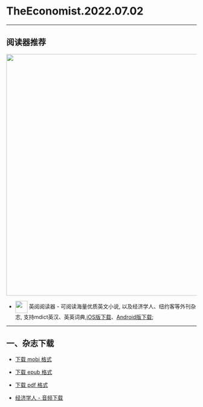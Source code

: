 # TheEconomist.2022.07.02
--------------
## 阅读器推荐
<a href="https://ereader.link/?utm_source=github&utm_medium=github&utm_campaign=github" target="_blank">
<img src="https://pic2.zhimg.com/v2-2158f25799daf1cc82b8c88286d58709_1440w.jpg" width="640px"/>
</a>

* <img align="center" src="https://ereader.link/images/ereader.png" width="32px" /> 英阅阅读器 - 可阅读海量优质英文小说, 以及经济学人、纽约客等外刊杂志, 支持mdict英汉、英英词典,[iOS版下载](https://apps.apple.com/cn/app/ereader-%E8%8B%B1%E9%98%85%E9%98%85%E8%AF%BB%E5%99%A8/id1558805880)、[Android版下载](https://ereader.link/apps/EReader-For-Android.apk);

---------------------
## 一、杂志下载
* [下载 mobi 格式](https://raw.githubusercontent.com/hehonghui/awesome-english-ebooks/master/01_economist/te_2022.07.02/TheEconomist.2022.07.02.mobi) 
* [下载 epub 格式](https://raw.githubusercontent.com/hehonghui/awesome-english-ebooks/master/01_economist/te_2022.07.02/TheEconomist.2022.07.02.epub)
* [下载 pdf 格式](https://raw.githubusercontent.com/hehonghui/awesome-english-ebooks/master/01_economist/te_2022.07.02/TheEconomist.2022.07.02.pdf)
    
* [经济学人 - 音频下载](https://github.com/hehonghui/awesome-english-ebooks/wiki/te_audios_2022)
    
